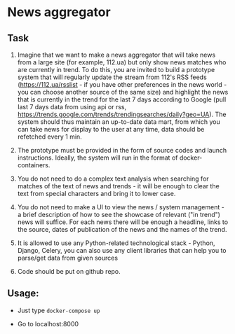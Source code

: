 # News aggregator

## Task

1. Imagine that we want to make a news aggregator that will take news from a large site (for example, 112.ua) but only show news matches who are currently in trend. To do this, you are invited to build a prototype system that will regularly update the stream from 112's RSS feeds (https://112.ua/rsslist - if you have other preferences in the news world - you can choose another source of the same size) and highlight the news that is currently in the trend for the last 7 days according to Google (pull last 7 days data from using api or rss, https://trends.google.com/trends/trendingsearches/daily?geo=UA). The system should thus maintain an up-to-date data mart, from which you can take news for display to the user at any time, data should be refetched every 1 min.

2. The prototype must be provided in the form of source codes and launch instructions. Ideally, the system will run in the format of docker-containers.

3. You do not need to do a complex text analysis when searching for matches of the text of news and trends - it will be enough to clear the text from special characters and bring it to lower case.

4. You do not need to make a UI to view the news / system management - a brief description of how to see the showcase of relevant ("in trend") news will suffice. For each news there will be enough a headline, links to the source, dates of publication of the news and the names of the trend.

5. It is allowed to use any Python-related technological stack - Python, Django, Celery, you can also use any client libraries that can help you to parse/get data from given sources

6. Code should be put on github repo.

## Usage:

- Just type `docker-compose up`

- Go to localhost:8000
